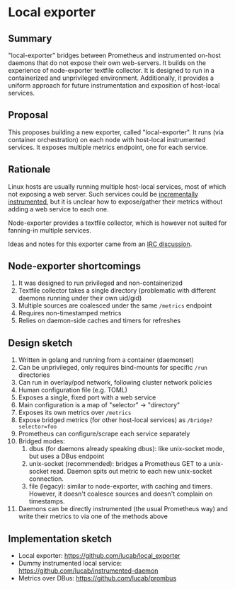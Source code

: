 # Local exporter

## Summary

"local-exporter" bridges between Prometheus and instrumented on-host daemons that do not expose their own web-servers. It builds on the experience of node-exporter textfile collector. It is designed to run in a containerized and unprivileged environment. Additionally, it provides a uniform approach for future instrumentation and exposition of host-local services. 

## Proposal

This proposes building a new exporter, called "local-exporter". It runs (via container orchestration) on each node with host-local instrumented services. It exposes multiple metrics endpoint, one for each service.

## Rationale

Linux hosts are usually running multiple host-local services, most of which not exposing a web server. Such services could be [incrementally instrumented][zincati], but it is unclear how to expose/gather their metrics without adding a web service to each one.

Node-exporter provides a textfile collector, which is however not suited for fanning-in multiple services.

Ideas and notes for this exporter came from an [IRC discussion][irc-logs].

[zincati]: https://github.com/coreos/zincati/issues/27
[irc-logs]: https://matrix.to/#/!HaYTjhTxVqshXFkNfu:matrix.org/$1559744867345463AWGdk:matrix.org?via=matrix.org&via=half-shot.uk&via=mx.geekbundle.org

## Node-exporter shortcomings

 1. It was designed to run privileged and non-containerized
 1. Textfile collector takes a single directory (problematic with different daemons running under their own uid/gid)
 1. Multiple sources are coalesced under the same `/metrics` endpoint
 1. Requires non-timestamped metrics
 1. Relies on daemon-side caches and timers for refreshes

## Design sketch

 1. Written in golang and running from a container (daemonset)
 2. Can be unprivileged, only requires bind-mounts for specific `/run` directories
 3. Can run in overlay/pod network, following cluster network policies
 4. Human configuration file (e.g. TOML)
 5. Exposes a single, fixed port with a web service
 6. Main configuration is a map of "selector" -> "directory"
 7. Exposes its own metrics over `/metrics`
 8. Expose bridged metrics (for other host-local services) as `/bridge?selector=foo`
 9. Prometheus can configure/scrape each service separately
 10. Bridged modes:
     1. dbus (for daemons already speaking dbus): like unix-socket mode, but uses a DBus endpoint 
     1. unix-socket (recommended): bridges a Prometheus GET to a unix-socket read. Daemon spits out metric to each new unix-socket connection.
     1. file (legacy): similar to node-exporter, with caching and timers. However, it doesn't coalesce sources and doesn't complain on timestamps.
 11. Daemons can be directly instrumented (the usual Prometheus way) and write their metrics to via one of the methods above

## Implementation sketch

 * Local exporter: https://github.com/lucab/local_exporter
 * Dummy instrumented local service: https://github.com/lucab/instrumented-daemon
 * Metrics over DBus: https://github.com/lucab/prombus
